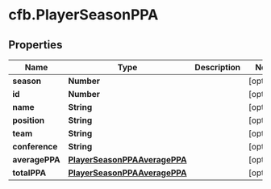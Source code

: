 # cfb.PlayerSeasonPPA

## Properties
Name | Type | Description | Notes
------------ | ------------- | ------------- | -------------
**season** | **Number** |  | [optional] 
**id** | **Number** |  | [optional] 
**name** | **String** |  | [optional] 
**position** | **String** |  | [optional] 
**team** | **String** |  | [optional] 
**conference** | **String** |  | [optional] 
**averagePPA** | [**PlayerSeasonPPAAveragePPA**](PlayerSeasonPPAAveragePPA.md) |  | [optional] 
**totalPPA** | [**PlayerSeasonPPAAveragePPA**](PlayerSeasonPPAAveragePPA.md) |  | [optional] 


